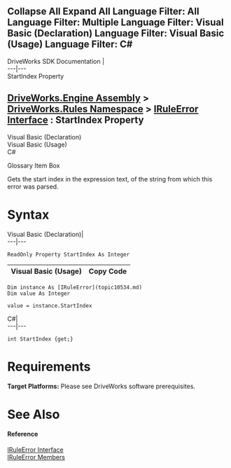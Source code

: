        

 Collapse All Expand All  Language Filter: All  Language Filter: Multiple  Language Filter: Visual Basic (Declaration) Language Filter: Visual Basic (Usage) Language Filter: C#  
---  
DriveWorks SDK Documentation  |   
---|---  
StartIndex Property   
  
[DriveWorks.Engine Assembly](topic2156.md) > [DriveWorks.Rules Namespace](topic10510.md) > [IRuleError Interface](topic10534.md) : StartIndex Property  
---  
  
Visual Basic (Declaration)    
Visual Basic (Usage)    
C# 

Glossary Item Box

Gets the start index in the expression text, of the string from which this error was parsed. 

# Syntax

Visual Basic (Declaration)|   
---|---  
      
    
    ReadOnly Property StartIndex As Integer  
  
Visual Basic (Usage)| Copy Code  
---|---  
      
    
    Dim instance As [IRuleError](topic10534.md)
    Dim value As Integer
     
    value = instance.StartIndex  
  
C#|   
---|---  
      
    
    int StartIndex {get;}  
  
# Requirements

**Target Platforms:** Please see DriveWorks software prerequisites.

# See Also

#### Reference

[IRuleError Interface](topic10534.md)   
[IRuleError Members](topic10535.md)


